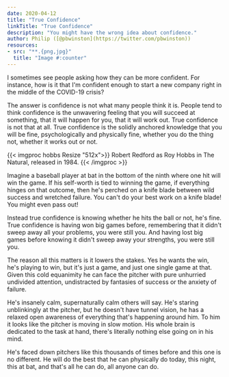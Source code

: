 ```yaml
---
date: 2020-04-12
title: "True Confidence"
linkTitle: "True Confidence"
description: "You might have the wrong idea about confidence."
author: Philip ([@pbwinston](https://twitter.com/pbwinston))
resources:
- src: "**.{png,jpg}"
  title: "Image #:counter"
---
```


I sometimes see people asking how they can be more confident. For instance, how
is it that I'm confident enough to start a new company right in the middle of
the COVID-19 crisis?

The answer is confidence is not what many people think it is. People tend to
think confidence is the unwavering feeling that you will succeed at something,
that it will happen for you, that it will work out. True confidence is not that
at all. True confidence is the solidly anchored knowledge that you will be fine,
psychologically and physically fine, whether you do the thing not, whether it
works out or not. 

{{< imgproc hobbs Resize "512x">}}
Robert Redford as Roy Hobbs in The Natural, released in 1984.
{{< /imgproc >}}


Imagine a baseball player at bat in the bottom of the ninth where one hit will
win the game. If his self-worth is tied to winning the game, if everything
hinges on that outcome, then he's perched on a knife blade between wild success
and wretched failure. You can't do your best work on a knife blade! You might
even pass out!

Instead true confidence is knowing whether he hits the ball or not, he's fine.
True confidence is having won big games before, remembering that it didn't sweep
away all your problems, you were still you. And having lost big games before
knowing it didn't sweep away your strengths, you were still you.

The reason all this matters is it lowers the stakes. Yes he wants the win, he's
playing to win, but it's just a game, and just one single game at that. Given
this cold equanimity he can face the pitcher with pure unhurried undivided
attention, undistracted by fantasies of success or the anxiety of failure.

He's insanely calm, supernaturally calm others will say. He's staring
unblinkingly at the pitcher, but he doesn't have tunnel vision, he has a relaxed
open awareness of everything that's happening around him. To him it looks like
the pitcher is moving in slow motion. His whole brain is dedicated to the task
at hand, there's literally nothing else going on in his mind.

He's faced down pitchers like this thousands of times before and this one is no
different. He will do the best that he can physically do today, this night, this
at bat, and that's all he can do, all anyone can do.
